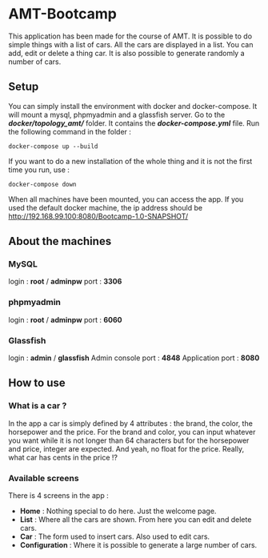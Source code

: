 # AMT-Bootcamp
This application has been made for the course of AMT.  It is possible to do simple things with a list of cars. All the cars are displayed in a list. You can add, edit or delete a thing car. It is also possible to generate randomly a number of cars.

## Setup
You can simply install the environment with docker and docker-compose. It will mount a mysql, phpmyadmin and a glassfish server.
Go to the **_docker/topology_amt/_** folder. It contains the **_docker-compose.yml_** file. Run the following command in the folder :
```
docker-compose up --build
```
If you want to do a new installation of the whole thing and it is not the first time you run, use :
```
docker-compose down
```
When all machines have been mounted, you can access the app. If you used the default docker machine, the ip address should be http://192.168.99.100:8080/Bootcamp-1.0-SNAPSHOT/

## About the machines
### MySQL
login : __root__ / __adminpw__
port : __3306__
### phpmyadmin
login : __root__ / __adminpw__
port : __6060__
### Glassfish
login : __admin__ /  __glassfish__ 
Admin console port : __4848__
Application port : __8080__



## How to use
### What is a car ?
In the app a car is simply defined by 4 attributes : the brand, the color, the horsepower and the price.
For the brand and color, you can input whatever you want while it is not longer than 64 characters but for the horsepower and price, integer are expected. And yeah, no float for the price. Really, what car has cents in the price !?

### Available screens
There is 4 screens in the app :
  * __Home__ :  Nothing special to do here. Just the welcome page.
  * __List__ : Where all the cars are shown. From here you can edit and delete cars.
  * __Car__ : The form used to insert cars. Also used to edit cars.
  * __Configuration__ :  Where it is possible to generate a large number of cars.

